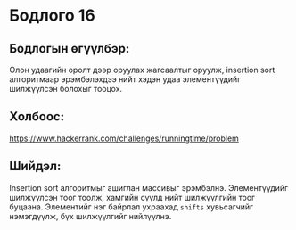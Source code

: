 # Бодлого 16
## Бодлогын өгүүлбэр:

Олон удаагийн оролт дээр оруулах жагсаалтыг оруулж, insertion sort алгоритмаар эрэмбэлэхдээ нийт хэдэн удаа элементүүдийг шилжүүлсэн болохыг тооцох.

## Холбоос:

https://www.hackerrank.com/challenges/runningtime/problem

## Шийдэл:

Insertion sort алгоритмыг ашиглан массивыг эрэмбэлнэ. Элементүүдийг шилжүүлсэн тоог тоолж, хамгийн сүүлд нийт шилжүүлгийн тоог буцаана. Элементийг нэг байрлал ухраахад `shifts` хувьсагчийг нэмэгдүүлж, бүх шилжүүлгийг нийлүүлнэ.

